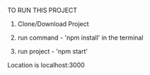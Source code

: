TO RUN THIS PROJECT

1. Clone/Download Project

2. run command - 'npm install' in the terminal

3. run project - 'npm start' 

Location is localhost:3000